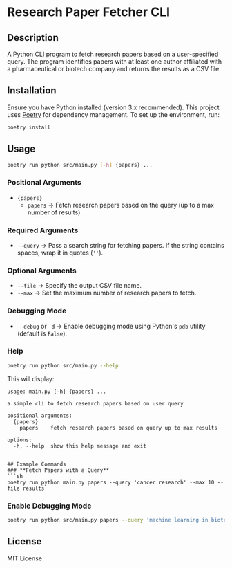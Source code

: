 # Research Paper Fetcher CLI

## Description
A Python CLI program to fetch research papers based on a user-specified query. The program identifies papers with at least one author affiliated with a pharmaceutical or biotech company and returns the results as a CSV file.

## Installation
Ensure you have Python installed (version 3.x recommended). This project uses [Poetry](https://python-poetry.org/) for dependency management. To set up the environment, run:

```sh
poetry install
```

## Usage
```sh
poetry run python src/main.py [-h] {papers} ...
```

### **Positional Arguments**
- `{papers}`
  - `papers` → Fetch research papers based on the query (up to a max number of results).

### **Required Arguments**
- `--query` → Pass a search string for fetching papers. If the string contains spaces, wrap it in quotes (`''`).

### **Optional Arguments**
- `--file` → Specify the output CSV file name.
- `--max` → Set the maximum number of research papers to fetch.

### **Debugging Mode**
- `--debug` or `-d` → Enable debugging mode using Python's `pdb` utility (default is `False`).

### **Help**
```sh
poetry run python src/main.py --help
```
This will display:
```
usage: main.py [-h] {papers} ...

a simple cli to fetch research papers based on user query

positional arguments:
  {papers}
    papers    fetch research papers based on query up to max results

options:
  -h, --help  show this help message and exit
```
```

## Example Commands
### **Fetch Papers with a Query**
```sh
poetry run python main.py papers --query 'cancer research' --max 10 --file results
```

### **Enable Debugging Mode**
```sh
poetry run python src/main.py papers --query 'machine learning in biotech' -d
```

## License
MIT License

